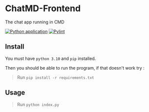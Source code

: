 # ChatMD-Frontend
 The chat app running in CMD

[![Python application](https://github.com/FirefoxyleGibus/ChatMD-Frontend/actions/workflows/python-app.yml/badge.svg)](https://github.com/FirefoxyleGibus/ChatMD-Frontend/actions/workflows/python-app.yml)
[![Pylint](https://github.com/FirefoxyleGibus/ChatMD-Frontend/actions/workflows/pylint.yml/badge.svg)](https://github.com/FirefoxyleGibus/ChatMD-Frontend/actions/workflows/pylint.yml)
## Install

You must have `python 3.10` and `pip` installed.

Then you should be able to run the program, if that doesn't work try :
> Run `pip install -r requirements.txt`

## Usage

> Run `python index.py`
